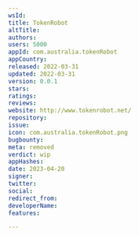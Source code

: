 ```yaml
---
wsId: 
title: TokenRobot
altTitle: 
authors: 
users: 5000
appId: com.australia.tokenRobot
appCountry: 
released: 2022-03-31
updated: 2022-03-31
version: 0.0.1
stars: 
ratings: 
reviews: 
website: http://www.tokenrobot.net/
repository: 
issue: 
icon: com.australia.tokenRobot.png
bugbounty: 
meta: removed
verdict: wip
appHashes: 
date: 2023-04-20
signer: 
twitter: 
social: 
redirect_from: 
developerName: 
features: 

---
```


